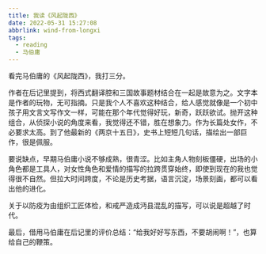 ```yaml
---
title: 我读《风起陇西》
date: 2022-05-31 15:27:08
abbrlink: wind-from-longxi
tags:
  - reading
  - 马伯庸
---
```


看完马伯庸的《风起陇西》，我打三分。

作者在后记里提到，将西式翻译腔和三国故事题材结合在一起是故意为之。文字本是作者的玩物，无可指摘。只是我个人不喜欢这种结合，给人感觉就像是一个初中孩子用文言文写作文一样，可能在那个年代觉得好玩，新奇，跃跃欲试。抛开这种组合，从侦探小说的角度来看，我觉得还不错，胜在想象力。作为长篇处女作，不必要求太高。到了他最新的《两京十五日》，史书上短短几句话，描绘出一部巨作，很是佩服。

要说缺点，早期马伯庸小说不够成熟，很青涩。比如主角人物刻板僵硬，出场的小角色都是工具人，对女性角色和爱情的描写的拉跨贯穿始终，即使到现在的我也觉得很不自然。但拉大时间跨度，不论是历史考据，语言沉淀，场景刻画，都可以看出他的进化。

关于以防疫为由组织工匠体检，和戒严造成沔县混乱的描写，可以说是超越了时代。

最后，借用马伯庸在后记里的评价总结：“给我好好写东西，不要胡闹啊！”，也算给自己的鞭策。
